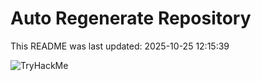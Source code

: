 # Auto Regenerate Repository

This README was last updated: 2025-10-25 12:15:39

 ![TryHackMe](https://tryhackme.com/badge/533634)